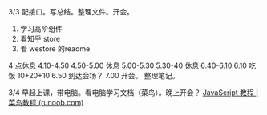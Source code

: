 3/3 
配接口。写总结。整理文件。开会。

1. 学习高阶组件
2. 看知乎 store
3. 看 westore 的readme

4 点休息
4.10-4.50 
4.50-5.00 休息
5.00-5.30
5.30-40 休息
6.40-6.10
6.10 吃饭 10+20+10
6.50 到达会场？
7.00 开会。
整理笔记。

3/4
早起上课，带电脑。看电脑学习文档（菜鸟）。晚上开会？
[JavaScript 教程 | 菜鸟教程 (runoob.com)](https://www.runoob.com/js/js-tutorial.html)